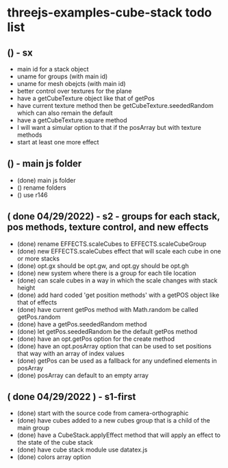 # threejs-examples-cube-stack todo list

## () - sx
* main id for a stack object
* uname for groups (with main id)
* uname for mesh obejcts (with main id)
* better control over textures for the plane
* have a getCubeTexture object like that of getPos
* have current texture method then be getCubeTexture.seededRandom which can also remain the default
* have a getCubeTexture.square method
* I will want a simular option to that if the posArray but with texture methods
* start at least one more effect


## () - main js folder
* (done) main js folder
* () rename folders
* () use r146


## ( done 04/29/2022) - s2 - groups for each stack, pos methods, texture control, and new effects
* (done) rename EFFECTS.scaleCubes to EFFECTS.scaleCubeGroup
* (done) new EFFECTS.scaleCubes effect that will scale each cube in one or more stacks
* (done) opt.gx should be opt.gw, and opt.gy should be opt.gh
* (done) new system where there is a group for each tile location
* (done) can scale cubes in a way in which the scale changes with stack height
* (done) add hard coded 'get position methods' with a getPOS object like that of effects
* (done) have current getPos method with Math.random be called getPos.random
* (done) have a getPos.seededRandom method
* (done) let getPos.seededRandom be the default getPos method
* (done) have an opt.getPos option for the create method
* (done) have an opt.posArray option that can be used to set positions that way with an array of index values
* (done) getPos can be used as a fallback for any undefined elements in posArray
* (done) posArray can default to an empty array

## ( done 04/29/2022 ) - s1-first
* (done) start with the source code from camera-orthographic
* (done) have cubes added to a new cubes group that is a child of the main group
* (done) have a CubeStack.applyEffect method that will apply an effect to the state of the cube stack
* (done) have cube stack module use datatex.js
* (done) colors array option

